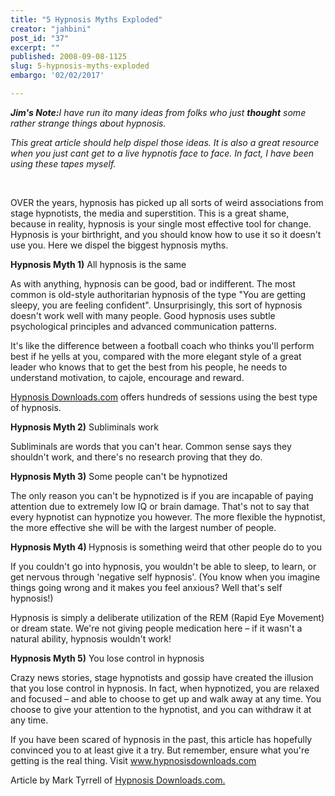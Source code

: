 ```yaml
---
title: "5 Hypnosis Myths Exploded"
creator: "jahbini"
post_id: "37"
excerpt: ""
published: 2008-09-08-1125
slug: 5-hypnosis-myths-exploded
embargo: '02/02/2017'

---
```

<strong><em>Jim's Note:</em></strong><em>I have run ito many ideas from folks who just <strong>thought</strong> some rather strange things about hypnosis. </em>

<em>This great article should help dispel those ideas.  It is also a great resource when you just cant get to a live hypnotis face to face.  In fact, I have been using these tapes myself.

</em>

 

OVER the years, hypnosis has picked up all sorts of weird associations from stage hypnotists, the media and superstition. This is a great shame, because in reality, hypnosis is your single most effective tool for change. Hypnosis is your birthright, and you should know how to use it so it doesn't use you. Here we dispel the biggest hypnosis myths.

<strong>Hypnosis Myth 1)</strong> All hypnosis is the same

As with anything, hypnosis can be good, bad or indifferent. The most common is old-style authoritarian hypnosis of the type "You are getting sleepy, you are feeling confident". Unsurprisingly, this sort of hypnosis doesn't work well with many people. Good hypnosis uses subtle psychological principles and advanced communication patterns.

It's like the difference between a football coach who thinks you'll perform best if he yells at you, compared with the more elegant style of a great leader who knows that to get the best from his people, he needs to understand motivation, to cajole, encourage and reward.

<a href="http://www.hypnosisdownloads.com/?3034">Hypnosis Downloads.com</a> offers hundreds of sessions using the best type of hypnosis.

<strong>Hypnosis Myth 2)</strong> Subliminals work

Subliminals are words that you can't hear. Common sense says they shouldn't work, and there's no research proving that they do.

<strong>Hypnosis Myth 3)</strong> Some people can't be hypnotized

The only reason you can't be hypnotized is if you are incapable of paying attention due to extremely low IQ or brain damage. That's not to say that every hypnotist can hypnotize you however. The more flexible the hypnotist, the more effective she will be with the largest number of people.

<strong>Hypnosis Myth 4) </strong>Hypnosis is something weird that other people do to you

If you couldn't go into hypnosis, you wouldn't be able to sleep, to learn, or get nervous through 'negative self hypnosis'. (You know when you imagine things going wrong and it makes you feel anxious? Well that's self hypnosis!)

Hypnosis is simply a deliberate utilization of the REM (Rapid Eye Movement) or dream state. We're not giving people medication here – if it wasn't a natural ability, hypnosis wouldn't work!

<strong>Hypnosis Myth 5)</strong> You lose control in hypnosis

Crazy news stories, stage hypnotists and gossip have created the illusion that you lose control in hypnosis. In fact, when hypnotized, you are relaxed and focused – and able to choose to get up and walk away at any time. You choose to give your attention to the hypnotist, and you can withdraw it at any time.

If you have been scared of hypnosis in the past, this article has hopefully convinced you to at least give it a try. But remember, ensure what you're getting is the real thing. Visit <a href="http://www.hypnosisdownloads.com/?3034">www.hypnosisdownloads.com</a>

Article by Mark Tyrrell of <a href="http://www.hypnosisdownloads.com/?3034">Hypnosis Downloads.com.</a>